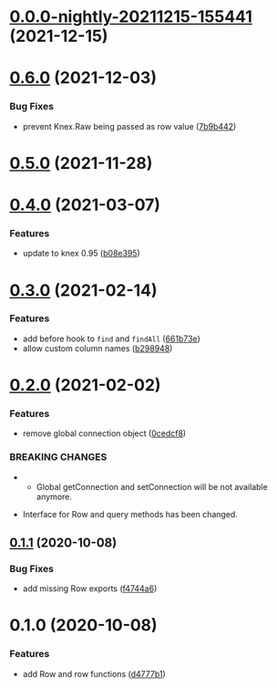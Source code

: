 # [0.0.0-nightly-20211215-155441](https://github.com/charaverse/knex-row/compare/v0.6.0...v0.0.0-nightly-20211215-155441) (2021-12-15)

# [0.6.0](https://github.com/charaverse/knex-row/compare/v0.5.0...v0.6.0) (2021-12-03)

### Bug Fixes

- prevent Knex.Raw being passed as row value
  ([7b9b442](https://github.com/charaverse/knex-row/commit/7b9b44239ce222bc1d7237b61bd0af3d2efc6cb0))

# [0.5.0](https://github.com/charaverse/knex-row/compare/v0.4.0...v0.5.0) (2021-11-28)

# [0.4.0](https://github.com/tkesgar/lamy/compare/v0.3.0...v0.4.0) (2021-03-07)

### Features

- update to knex 0.95
  ([b08e395](https://github.com/tkesgar/lamy/commit/b08e39565ed4aaee20257633971f03716530f691))

# [0.3.0](https://github.com/tkesgar/lamy/compare/v0.2.0...v0.3.0) (2021-02-14)

### Features

- add before hook to `find` and `findAll`
  ([661b73e](https://github.com/tkesgar/lamy/commit/661b73ef18ac2d1f05fb3a80e0691d0e316186f0))
- allow custom column names
  ([b298948](https://github.com/tkesgar/lamy/commit/b298948af6aa17d2f819976cbc80d3d1867a73dd))

# [0.2.0](https://github.com/tkesgar/lamy/compare/v0.1.1...v0.2.0) (2021-02-02)

### Features

- remove global connection object
  ([0cedcf8](https://github.com/tkesgar/lamy/commit/0cedcf8514aaacf870c5dc929ce83d4dd38f6bad))

### BREAKING CHANGES

- - Global getConnection and setConnection will be not available anymore.

* Interface for Row and query methods has been changed.

## [0.1.1](https://github.com/tkesgar/lamy/compare/v0.1.0...v0.1.1) (2020-10-08)

### Bug Fixes

- add missing Row exports
  ([f4744a6](https://github.com/tkesgar/lamy/commit/f4744a6be8257c8fcf7cb7c00301f14be2db2503))

# 0.1.0 (2020-10-08)

### Features

- add Row and row functions
  ([d4777b1](https://github.com/tkesgar/lamy/commit/d4777b19ca97541da3388eaf3e355e03b7352751))

